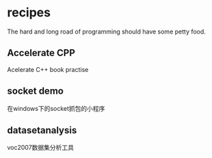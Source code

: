 # recipes
The hard and long road of programming  should have some petty food.

## Accelerate CPP
Acelerate C++ book practise
## socket demo
在windows下的socket抓包的小程序
## datasetanalysis
voc2007数据集分析工具